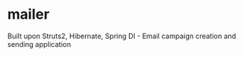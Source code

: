# mailer
Built upon Struts2, Hibernate, Spring DI - Email campaign creation and sending application
